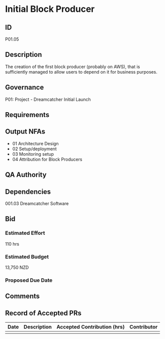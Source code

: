 # Initial Block Producer

## ID 

P01.05

## Description

The creation of the first block producer (probably on AWS), that is sufficiently managed to allow users to depend on it for business purposes.

## Governance

P01: Project - Dreamcatcher Initial Launch 

## Requirements

## Output NFAs

- 01 Architecture Design
- 02 Setup/deployment
- 03 Monitoring setup
- 04 Attribution for Block Producers

## QA Authority

## Dependencies

001.03 Dreamcatcher Software

## Bid 

### Estimated Effort

110 hrs

### Estimated Budget

13,750 NZD

### Proposed Due Date

## Comments 

## Record of Accepted PRs

| Date      | Description | Accepted Contribution (hrs) | Contributor |
| ----------- | ----------- | ----------- | ----------- |
|   |   |   | 




